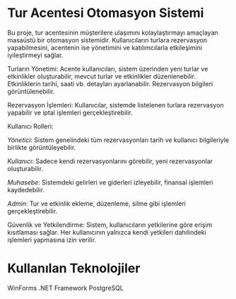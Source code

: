 # Tur Acentesi Otomasyon Sistemi

Bu proje, tur acentesinin müşterilere ulaşımını kolaylaştırmayı amaçlayan masaüstü bir otomasyon sistemidir. Kullanıcıların turlara rezervasyon yapabilmesini, acentenin ise yönetimini ve katılımcılarla etkileşimini iyileştirmeyi sağlar.

Turların Yönetimi: Acente kullanıcıları, sistem üzerinden yeni turlar ve etkinlikler oluşturabilir, mevcut turlar ve etkinlikler düzenlenebilir. Etkinliklerin tarihi, saati vb. detayları ayarlanabilir. Rezervasyon bilgileri görüntülenebilir.

Rezervasyon İşlemleri: Kullanıcılar, sistemde listelenen turlara rezervasyon yapabilir ve iptal işlemleri gerçekleştirebilir.

Kullanıcı Rolleri:

*Yönetici*: Sistem genelindeki tüm rezervasyonları tarih ve kullanıcı bilgileriyle birlikte görüntüleyebilir.

*Kullanıcı*: Sadece kendi rezervasyonlarını görebilir, yeni rezervasyonlar oluşturabilir.

*Muhasebe*: Sistemdeki gelirleri ve giderleri izleyebilir, finansal işlemleri kaydedebilir.

*Admin*: Tur ve etkinlik ekleme, düzenleme, silme gibi işlemleri gerçekleştirebilir.

Güvenlik ve Yetkilendirme: Sistem, kullanıcıların yetkilerine göre erişim kısıtlaması sağlar. Her kullanıcının yalnızca kendi yetkileri dahilindeki işlemleri yapmasına izin verilir.

# Kullanılan Teknolojiler

WinForms .NET Framework
PostgreSQL 
